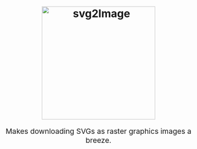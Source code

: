<h1 align="center">
  <img src="https://raw.githubusercontent.com/ferdipret/svg2Image/main/resources/svg2image-logo.png" alt="svg2Image" title="svg2Image" width="300">
</h1>
<p align="center" style="font-size: 1.2rem;">Makes downloading SVGs as raster graphics images a breeze.</p>
